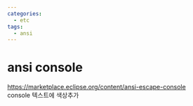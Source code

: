 ```yaml
---
categories: 
  - etc
tags: 
  - ansi
---
```


# ansi console  
https://marketplace.eclipse.org/content/ansi-escape-console  
console 텍스트에 색상추가
<!--stackedit_data:
eyJoaXN0b3J5IjpbLTg2MjU1NzA0OF19
-->